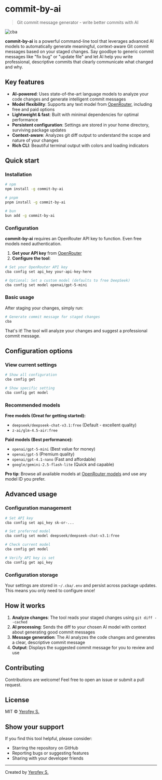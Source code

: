 # commit-by-ai

> Git commit message generator - write better commits with AI

![cba](https://i.imgur.com/Ca2k2Lp.png)

**commit-by-ai** is a powerful command-line tool that leverages advanced AI models to automatically generate meaningful, context-aware Git commit messages based on your staged changes. Say goodbye to generic commit messages like "fix bug" or "update file" and let AI help you write professional, descriptive commits that clearly communicate what changed and why.

## Key features

- **AI-powered**: Uses state-of-the-art language models to analyze your code changes and generate intelligent commit messages
- **Model flexibility**: Supports any text model from [OpenRouter](https://openrouter.ai/models), including free and paid options
- **Lightweight & fast**: Built with minimal dependencies for optimal performance
- **Persistent configuration**: Settings are stored in your home directory, surviving package updates
- **Context-aware**: Analyzes git diff output to understand the scope and nature of your changes
- **Rich CLI**: Beautiful terminal output with colors and loading indicators

## Quick start

### Installation

```bash
# npm
npm install -g commit-by-ai

# pnpm
pnpm install -g commit-by-ai

# bun
bun add -g commit-by-ai
```

### Configuration

**commit-by-ai** requires an OpenRouter API key to function. Even free models need authentication.

1. **Get your API key** from [OpenRouter](https://openrouter.ai/keys)
2. **Configure the tool**:

```bash
# Set your OpenRouter API key
cba config set api_key your-api-key-here

# Optional: Set a custom model (defaults to free DeepSeek)
cba config set model openai/gpt-5-mini
```

### Basic usage

After staging your changes, simply run:

```bash
# Generate commit message for staged changes
cba
```

That's it! The tool will analyze your changes and suggest a professional commit message.

## Configuration options

### View current settings

```bash
# Show all configuration
cba config get

# Show specific setting
cba config get model
```

### Recommended models

**Free models (Great for getting started):**
- `deepseek/deepseek-chat-v3.1:free` (Default - excellent quality)
- `z-ai/glm-4.5-air:free`

**Paid models (Best performance):**
- `openai/gpt-5-mini` (Best value for money)
- `openai/gpt-5` (Premium quality)
- `openai/gpt-4.1-nano` (Fast and affordable)
- `google/gemini-2.5-flash-lite` (Quick and capable)

**Pro tip**: Browse all available models at [OpenRouter models](https://openrouter.ai/models) and use any model ID you prefer.

## Advanced usage

### Configuration management

```bash
# Set API key
cba config set api_key sk-or-...

# Set preferred model
cba config set model deepseek/deepseek-chat-v3.1:free

# Check current model
cba config get model

# Verify API key is set
cba config get api_key
```

### Configuration storage

Your settings are stored in `~/.cba/.env` and persist across package updates. This means you only need to configure once!

## How it works

1. **Analyze changes**: The tool reads your staged changes using `git diff --cached`
2. **AI processing**: Sends the diff to your chosen AI model with context about generating good commit messages
3. **Message generation**: The AI analyzes the code changes and generates a clear, descriptive commit message
4. **Output**: Displays the suggested commit message for you to review and use

## Contributing

Contributions are welcome! Feel free to open an issue or submit a pull request.

## License

MIT © [Yerofey S.](https://github.com/yerofey)

## Show your support

If you find this tool helpful, please consider:
- Starring the repository on GitHub
- Reporting bugs or suggesting features
- Sharing with your developer friends

---

Created by [Yerofey S.](https://github.com/yerofey)
